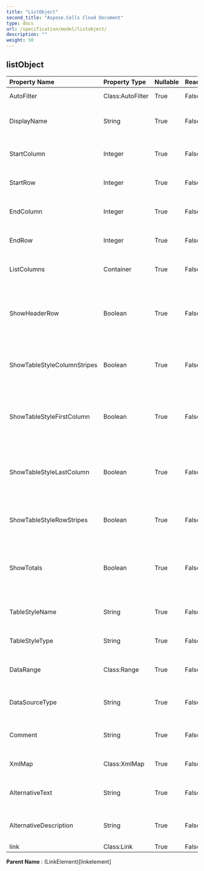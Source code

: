 ```yaml
---
title: "ListObject"
second_title: "Aspose.Cells Cloud Document"
type: docs
url: /specification/model/listobject/
description: ""
weight: 50
---
```


## **listObject**

 

| Property Name | Property Type | Nullable |  ReadOnly | DefaultValue | Description | 
| :- | :- | :- |:- |  :- | :- |
| AutoFilter | Class:AutoFilter | True |  False |  | Gets auto filter. |  
| DisplayName | String | True |  False |  | Gets and sets the display name. |  
| StartColumn | Integer | True |  False |  | Gets the start column of the range. |  
| StartRow | Integer | True |  False |  | Gets the start row of the range. |  
| EndColumn | Integer | True |  False |  | Gets the end column of the range. |  
| EndRow | Integer | True |  False |  | Gets the end  row of the range. |  
| ListColumns | Container | True |  False |  | Gets ListColumns of the ListObject. |  
| ShowHeaderRow | Boolean | True |  False |  | Gets and sets whether this ListObject show header row. |  
| ShowTableStyleColumnStripes | Boolean | True |  False |  | Indicates whether column stripe formatting is applied. |  
| ShowTableStyleFirstColumn | Boolean | True |  False |  | Indicates whether the first column in the table should have the style applied. |  
| ShowTableStyleLastColumn | Boolean | True |  False |  | Indicates whether the last column in the table should have the style applied. |  
| ShowTableStyleRowStripes | Boolean | True |  False |  | Indicates whether row stripe formatting is applied. |  
| ShowTotals | Boolean | True |  False |  | Gets and sets whether this ListObject show total row. |  
| TableStyleName | String | True |  False |  | Gets and sets the table style name. |  
| TableStyleType | String | True |  False |  | Gets and the built-in table style. |  
| DataRange | Class:Range | True |  False |  | Gets the data range of the ListObject. |  
| DataSourceType | String | True |  False |  | Gets the data source type of the table. |  
| Comment | String | True |  False |  | Gets and sets the comment of the table. |  
| XmlMap | Class:XmlMap | True |  False |  | Gets an  used for this list. |  
| AlternativeText | String | True |  False |  | Gets and sets the alternative text. |  
| AlternativeDescription | String | True |  False |  | Gets and sets the alternative description. |  
| link | Class:Link | True |  False |  |  |  

**Parent Name** : (LinkElement)[linkelement]

